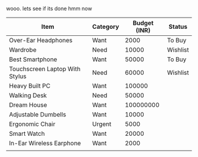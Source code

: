 wooo.
lets see if its done
hmm now

| Item                           | Category | Budget (INR) | Status   |
| ------------------------------ | -------- | ------------ | -------- |
| Over-Ear Headphones            | Want     | 2000         | To Buy   |
| Wardrobe                       | Need     | 10000        | Wishlist |
| Best Smartphone                | Want     | 50000        | To Buy   |
| Touchscreen Laptop With Stylus | Need     | 60000        | Wishlist |
| Heavy Built PC                 | Want     | 100000       |          |
| Walking Desk                   | Need     | 50000        |          |
| Dream House                    | Want     | 100000000    |          |
| Adjustable Dumbells            | Want     | 10000        |          |
| Ergonomic Chair                | Urgent   | 5000         |          |
| Smart Watch                    | Want     | 20000        |          |
| In-Ear Wireless Earphone       | Want     | 2000         |          |
|                                |          |              |          |

